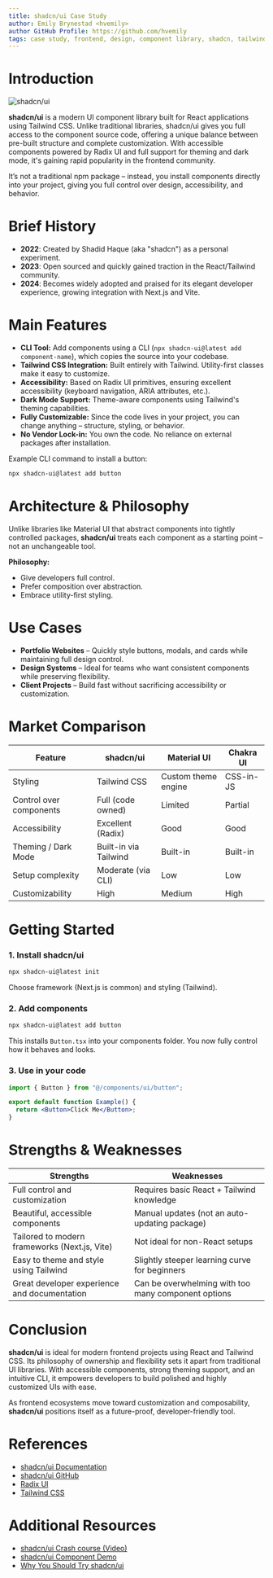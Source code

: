 ```yaml
---
title: shadcn/ui Case Study
author: Emily Brynestad <hvemily>
author GitHub Profile: https://github.com/hvemily
tags: case study, frontend, design, component library, shadcn, tailwind
---
```


# Introduction

![shadcn/ui](https://github.com/hvemily/assets/blob/main/shadcn_landing.png)

**shadcn/ui** is a modern UI component library built for React applications using Tailwind CSS. Unlike traditional libraries, shadcn/ui gives you full access to the component source code, offering a unique balance between pre-built structure and complete customization. With accessible components powered by Radix UI and full support for theming and dark mode, it's gaining rapid popularity in the frontend community.

It’s not a traditional npm package – instead, you install components directly into your project, giving you full control over design, accessibility, and behavior.


# Brief History

- **2022**: Created by Shadid Haque (aka "shadcn") as a personal experiment.
- **2023**: Open sourced and quickly gained traction in the React/Tailwind community.
- **2024**: Becomes widely adopted and praised for its elegant developer experience, growing integration with Next.js and Vite.

# Main Features

- **CLI Tool:** Add components using a CLI (`npx shadcn-ui@latest add component-name`), which copies the source into your codebase.
- **Tailwind CSS Integration:** Built entirely with Tailwind. Utility-first classes make it easy to customize.
- **Accessibility:** Based on Radix UI primitives, ensuring excellent accessibility (keyboard navigation, ARIA attributes, etc.).
- **Dark Mode Support:** Theme-aware components using Tailwind's theming capabilities.
- **Fully Customizable:** Since the code lives in your project, you can change anything – structure, styling, or behavior.
- **No Vendor Lock-in:** You own the code. No reliance on external packages after installation.

Example CLI command to install a button:
```bash
npx shadcn-ui@latest add button
```

# Architecture & Philosophy

Unlike libraries like Material UI that abstract components into tightly controlled packages, **shadcn/ui** treats each component as a starting point – not an unchangeable tool.

**Philosophy:**

- Give developers full control.
- Prefer composition over abstraction.
- Embrace utility-first styling.

# Use Cases

- **Portfolio Websites** – Quickly style buttons, modals, and cards while maintaining full design control.
- **Design Systems** – Ideal for teams who want consistent components while preserving flexibility.
- **Client Projects** – Build fast without sacrificing accessibility or customization.


# Market Comparison

| Feature                 | shadcn/ui           | Material UI          | Chakra UI            |
|------------------------|---------------------|----------------------|----------------------|
| Styling                | Tailwind CSS        | Custom theme engine  | CSS-in-JS            |
| Control over components| Full (code owned)   | Limited              | Partial              |
| Accessibility          | Excellent (Radix)   | Good                 | Good                 |
| Theming / Dark Mode    | Built-in via Tailwind| Built-in            | Built-in             |
| Setup complexity       | Moderate (via CLI)  | Low                  | Low                  |
| Customizability        | High                | Medium               | High                 |

# Getting Started

### 1. Install shadcn/ui

```bash
npx shadcn-ui@latest init
```

Choose framework (Next.js is common) and styling (Tailwind).

### 2. Add components

```bash
npx shadcn-ui@latest add button
```

This installs `Button.tsx` into your components folder. You now fully control how it behaves and looks.

### 3. Use in your code

```jsx
import { Button } from "@/components/ui/button";

export default function Example() {
  return <Button>Click Me</Button>;
}
```

# Strengths & Weaknesses

| Strengths                                         | Weaknesses                                              |
|--------------------------------------------------|---------------------------------------------------------|
| Full control and customization                   | Requires basic React + Tailwind knowledge               |
| Beautiful, accessible components                 | Manual updates (not an auto-updating package)           |
| Tailored to modern frameworks (Next.js, Vite)    | Not ideal for non-React setups                          |
| Easy to theme and style using Tailwind           | Slightly steeper learning curve for beginners           |
| Great developer experience and documentation     | Can be overwhelming with too many component options     |

# Conclusion

**shadcn/ui** is ideal for modern frontend projects using React and Tailwind CSS. Its philosophy of ownership and flexibility sets it apart from traditional UI libraries. With accessible components, strong theming support, and an intuitive CLI, it empowers developers to build polished and highly customized UIs with ease.

As frontend ecosystems move toward customization and composability, **shadcn/ui** positions itself as a future-proof, developer-friendly tool.

# References

- [shadcn/ui Documentation](https://ui.shadcn.com/)
- [shadcn/ui GitHub](https://github.com/shadcn-ui/ui)
- [Radix UI](https://www.radix-ui.com/)
- [Tailwind CSS](https://tailwindcss.com/)

# Additional Resources

- [shadcn/ui Crash course (Video)](https://www.youtube.com/watch?v=wcTzlJi2Oz4&ab_channel=NetNinja)
- [shadcn/ui Component Demo](https://ui.shadcn.com/docs/components/button)
- [Why You Should Try shadcn/ui](https://blog.maxleiter.com/posts/why-i-use-shadcn-ui)
